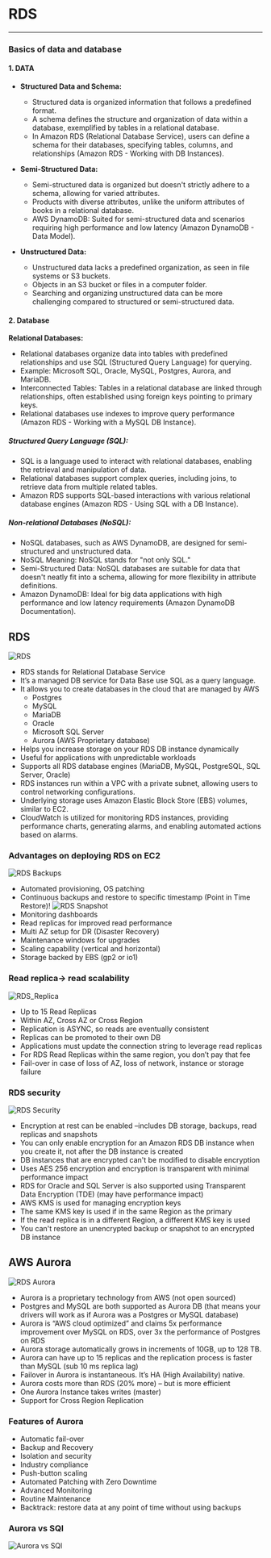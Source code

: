 # RDS

---
### Basics of data and database
#### 1. DATA
* **Structured Data and Schema:**

    * Structured data is organized information that follows a predefined format.
    * A schema defines the structure and organization of data within a database, exemplified by tables in a relational database.
    * In Amazon RDS (Relational Database Service), users can define a schema for their databases, specifying tables, columns, and relationships (Amazon RDS - Working with DB Instances).
* **Semi-Structured Data:** 
  * Semi-structured data is organized but doesn't strictly adhere to a schema, allowing for varied attributes.
  * Products with diverse attributes, unlike the uniform attributes of books in a relational database.
  * AWS DynamoDB: Suited for semi-structured data and scenarios requiring high performance and low latency (Amazon DynamoDB - Data Model). 
* **Unstructured Data:** 
  * Unstructured data lacks a predefined organization, as seen in file systems or S3 buckets.
  * Objects in an S3 bucket or files in a computer folder.
  * Searching and organizing unstructured data can be more challenging compared to structured or semi-structured data.
#### 2. Database
**Relational Databases:**
* Relational databases organize data into tables with predefined relationships and use SQL (Structured Query Language) for querying.
* Example: Microsoft SQL, Oracle, MySQL, Postgres, Aurora, and MariaDB.
* Interconnected Tables: Tables in a relational database are linked through relationships, often established using foreign keys pointing to primary keys.
* Relational databases use indexes to improve query performance (Amazon RDS - Working with a MySQL DB Instance).

##### Structured Query Language (SQL):
* SQL is a language used to interact with relational databases, enabling the retrieval and manipulation of data.
* Relational databases support complex queries, including joins, to retrieve data from multiple related tables.
* Amazon RDS supports SQL-based interactions with various relational database engines (Amazon RDS - Using SQL with a DB Instance).

##### Non-relational Databases (NoSQL):
* NoSQL databases, such as AWS DynamoDB, are designed for semi-structured and unstructured data.
* NoSQL Meaning: NoSQL stands for "not only SQL."
* Semi-Structured Data: NoSQL databases are suitable for data that doesn't neatly fit into a schema, allowing for more flexibility in attribute definitions.
* Amazon DynamoDB: Ideal for big data applications with high performance and low latency requirements (Amazon DynamoDB Documentation).

## RDS
![RDS](../Image/RDS.png)
* RDS stands for Relational Database Service
* It’s a managed DB service for Data Base use SQL as a query language.
* It allows you to create databases in the cloud that are managed by AWS
  * Postgres
  * MySQL
  * MariaDB
  * Oracle
  * Microsoft SQL Server
  * Aurora (AWS Proprietary database)
* Helps you increase storage on your RDS DB instance dynamically
* Useful for applications with unpredictable workloads
* Supports all RDS database engines (MariaDB, MySQL, PostgreSQL, SQL Server, Oracle)
* RDS instances run within a VPC with a private subnet, allowing users to control networking configurations.
* Underlying storage uses Amazon Elastic Block Store (EBS) volumes, similar to EC2.
* CloudWatch is utilized for monitoring RDS instances, providing performance charts, generating alarms, and enabling automated actions based on alarms.

### Advantages on deploying RDS on EC2
![RDS Backups](../Image/RDS_Backups.png)
* Automated provisioning, OS patching
* Continuous backups and restore to specific timestamp (Point in Time Restore)!
![RDS Snapshot](../Image/RDS_Snapshot.png)
* Monitoring dashboards
* Read replicas for improved read performance
* Multi AZ setup for DR (Disaster Recovery)
* Maintenance windows for upgrades
* Scaling capability (vertical and horizontal)
* Storage backed by EBS (gp2 or io1)

### Read replica-> read scalability
![RDS_Replica](../Image/RDS_replica.png)
* Up to 15 Read Replicas
* Within AZ, Cross AZ or Cross Region
* Replication is ASYNC, so reads are eventually consistent
* Replicas can be promoted to their own DB
* Applications must update the connection string to leverage read replicas
* For RDS Read Replicas within the same region, you don’t pay that fee
* Fail-over in case of loss of AZ, loss of network, instance or storage failure
### RDS security
![RDS Security](../Image/RDS_Security.png)
* Encryption at rest can be enabled –includes DB storage, backups, read replicas and snapshots
* You can only enable encryption for an Amazon RDS DB instance when you create it, not after the DB instance is created
* DB instances that are encrypted can't be modified to disable encryption
* Uses AES 256 encryption and encryption is transparent with minimal performance impact
* RDS for Oracle and SQL Server is also supported using Transparent Data Encryption (TDE) (may have performance impact)
* AWS KMS is used for managing encryption keys
* The same KMS key is used if in the same Region as the primary
* If the read replica is in a different Region, a different KMS key is used
* You can't restore an unencrypted backup or snapshot to an encrypted DB instance
## AWS Aurora
![RDS Aurora](../Image/RDS_Aurora.png)
* Aurora is a proprietary technology from AWS (not open sourced)
* Postgres and MySQL are both supported as Aurora DB (that means your drivers will work as if Aurora was a Postgres or MySQL database)
* Aurora is “AWS cloud optimized” and claims 5x performance improvement over MySQL on RDS, over 3x the performance of Postgres on RDS
* Aurora storage automatically grows in increments of 10GB, up to 128 TB.
* Aurora can have up to 15 replicas and the replication process is faster than MySQL (sub 10 ms replica lag)
* Failover in Aurora is instantaneous. It’s HA (High Availability) native.
* Aurora costs more than RDS (20% more) – but is more efficient
* One Aurora Instance takes writes (master)
* Support for Cross Region Replication
### Features of Aurora
* Automatic fail-over
* Backup and Recovery
* Isolation and security
* Industry compliance
* Push-button scaling 
* Automated Patching with Zero Downtime
* Advanced Monitoring
* Routine Maintenance
* Backtrack: restore data at any point of time without using backups
### Aurora vs SQl
![Aurora vs SQl](../Image/Aurora_vs_SQL.png)
